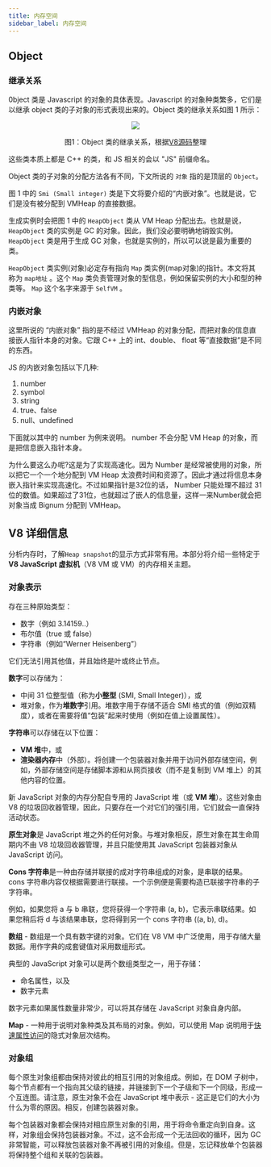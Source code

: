 ```yaml
---
title: 内存空间
sidebar_label: 内存空间
---
```


## Object

### 继承关系

0bject 类是 Javascript 的对象的具体表现。Javascript 的对象种类繁多，它们是以继承 object 类的子对象的形式表现出来的。Object 类的继承关系如图 1 所示：

<div align="center">
    <img src='https://cosmos-x.oss-cn-hangzhou.aliyuncs.com/j1MT8i.png'/>
    <p>图1：Object 类的继承关系，根据<a href="https://github.com/v8/v8/blob/master/src/objects/objects.h">V8源码</a>整理</p>
</div>

这些类本质上都是 C++ 的类，和 JS 相关的会以 "JS" 前缀命名。

Object 类的子对象的分配方法各有不同，下文所说的 `对象` 指的是顶层的 `Object`。

图 1 中的 `Smi (Small integer)` 类是下文将要介绍的“内嵌对象”。也就是说，它们是没有被分配到 VMHeap 的直接数据。

生成实例时会把图 1 中的 `HeapObject` 类从 VM Heap 分配出去。也就是说， `HeapObject` 类的实例是 GC 的对象。因此，我们没必要明确地销毁实例。 `HeapObject` 类是用于生成 GC 对象，也就是实例的，所以可以说是最为重要的类。

`HeapObject` 类实例(对象)必定存有指向 `Map` 类实例(map对象)的指针。本文将其称为 `map地址` 。这个 `Map` 类负责管理对象的型信息，例如保留实例的大小和型的种类等。 `Map` 这个名字来源于 `SelfVM` 。

### 内嵌对象

这里所说的 “内嵌对象” 指的是不经过 VMHeap 的对象分配，而把对象的信息直接嵌人指针本身的对象。它跟 C++ 上的 int、double、 float 等“直接数据”是不同的东西。

JS 的内嵌对象包括以下几种:

1. number
2. symbol
3. string
4. true、false
5. null、undefined

下面就以其中的 number 为例来说明。 number 不会分配 VM Heap 的对象，而是把信息嵌入指针本身。

为什么要这么办呢?这是为了实现高速化。因为 Number 是经常被使用的对象，所以把它一个一个地分配到 VM Heap 太浪费时间和资源了。因此才通过将信息本身嵌入指针来实现高速化。不过如果指针是32位的话， Number 只能处理不超过 31 位的数值。如果超过了31位，也就超过了嵌人的信息量，这样一来Number就会把对象当成  Bignum 分配到 VMHeap。

## V8 详细信息

分析内存时，了解`Heap snapshot`的显示方式非常有用。本部分将介绍一些特定于 **V8 JavaScript 虚拟机**（V8 VM 或 VM）的内存相关主题。

### 对象表示

存在三种原始类型：

- 数字（例如 3.14159..）
- 布尔值（true 或 false）
- 字符串（例如“Werner Heisenberg”）

它们无法引用其他值，并且始终是叶或终止节点。

**数字**可以存储为：

- 中间 31 位整型值（称为**小整型** (SMI, Small Integer)），或
- 堆对象，作为**堆数字**引用。堆数字用于存储不适合 SMI 格式的值（例如双精度），或者在需要将值“包装”起来时使用（例如在值上设置属性）。

**字符串**可以存储在以下位置：

- **VM 堆**中，或
- **渲染器内存**中（外部）。将创建一个包装器对象并用于访问外部存储空间，例如，外部存储空间是存储脚本源和从网页接收（而不是复制到 VM 堆上）的其他内容的位置。

新 JavaScript 对象的内存分配自专用的 JavaScript 堆（或 **VM 堆**）。这些对象由 V8 的垃圾回收器管理，因此，只要存在一个对它们的强引用，它们就会一直保持活动状态。

**原生对象**是 JavaScript 堆之外的任何对象。与堆对象相反，原生对象在其生命周期内不由 V8 垃圾回收器管理，并且只能使用其 JavaScript 包装器对象从 JavaScript 访问。

**Cons 字符串**是一种由存储并联接的成对字符串组成的对象，是串联的结果。cons 字符串内容仅根据需要进行联接。一个示例便是需要构造已联接字符串的子字符串。

例如，如果您将 a 与 b 串联，您将获得一个字符串 (a, b)，它表示串联结果。如果您稍后将 d 与该结果串联，您将得到另一个 cons 字符串 ((a, b), d)。

**数组** - 数组是一个具有数字键的对象。它们在 V8 VM 中广泛使用，用于存储大量数据。用作字典的成套键值对采用数组形式。

典型的 JavaScript 对象可以是两个数组类型之一，用于存储：

- 命名属性，以及
- 数字元素

数字元素如果属性数量非常少，可以将其存储在 JavaScript 对象自身内部。

**Map** - 一种用于说明对象种类及其布局的对象。例如，可以使用 Map 说明用于[快速属性访问](https://developers.google.com/v8/design.html#prop_access)的隐式对象层次结构。

### 对象组

每个原生对象组都由保持对彼此的相互引用的对象组成。例如，在 DOM 子树中，每个节点都有一个指向其父级的链接，并链接到下一个子级和下一个同级，形成一个互连图。请注意，原生对象不会在 JavaScript 堆中表示 - 这正是它们的大小为什么为零的原因。相反，创建包装器对象。

每个包装器对象都会保持对相应原生对象的引用，用于将命令重定向到自身。这样，对象组会保持包装器对象。不过，这不会形成一个无法回收的循环，因为 GC 非常智能，可以释放包装器对象不再被引用的对象组。但是，忘记释放单个包装器将保持整个组和关联的包装器。
